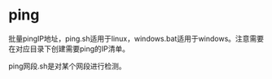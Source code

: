 # ping
批量pingIP地址，ping.sh适用于linux，windows.bat适用于windows。注意需要在对应目录下创建需要ping的IP清单。

ping网段.sh是对某个网段进行检测。


